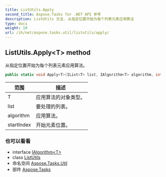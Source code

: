 ```yaml
---
title: ListUtils.Apply
second_title: Aspose.Tasks for .NET API 参考
description: ListUtils 方法. 从指定位置开始为每个列表元素应用算法
type: docs
weight: 10
url: /zh/net/aspose.tasks.util/listutils/apply/
---
```

## ListUtils.Apply&lt;T&gt; method

从指定位置开始为每个列表元素应用算法。

```csharp
public static void Apply<T>(IList<T> list, IAlgorithm<T> algorithm, int startIndex)
```

| 范围 | 描述 |
| --- | --- |
| T | 应用算法的对象类型。 |
| list | 要处理的列表。 |
| algorithm | 应用算法。 |
| startIndex | 开始元素位置。 |

### 也可以看看

* interface [IAlgorithm&lt;T&gt;](../../ialgorithm-1/)
* class [ListUtils](../)
* 命名空间 [Aspose.Tasks.Util](../../listutils/)
* 部件 [Aspose.Tasks](../../../)


